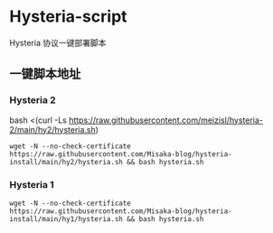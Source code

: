 # Hysteria-script

Hysteria 协议一键部署脚本

## 一键脚本地址

### Hysteria 2

bash <(curl -Ls https://raw.githubusercontent.com/meizisl/hysteria-2/main/hy2/hysteria.sh)

```shell
wget -N --no-check-certificate https://raw.githubusercontent.com/Misaka-blog/hysteria-install/main/hy2/hysteria.sh && bash hysteria.sh
```

### Hysteria 1

```shell
wget -N --no-check-certificate https://raw.githubusercontent.com/Misaka-blog/hysteria-install/main/hy1/hysteria.sh && bash hysteria.sh
```
